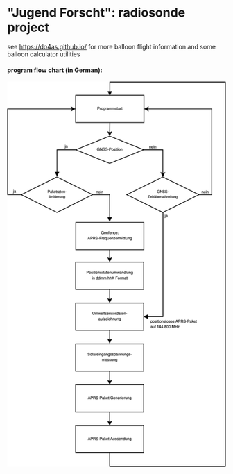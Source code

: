 # "Jugend Forscht": radiosonde project

see https://do4as.github.io/ for more balloon flight information and some balloon calculator utilities

#### program flow chart (in German):

![](../program_flow_chart_(in_German).svg)